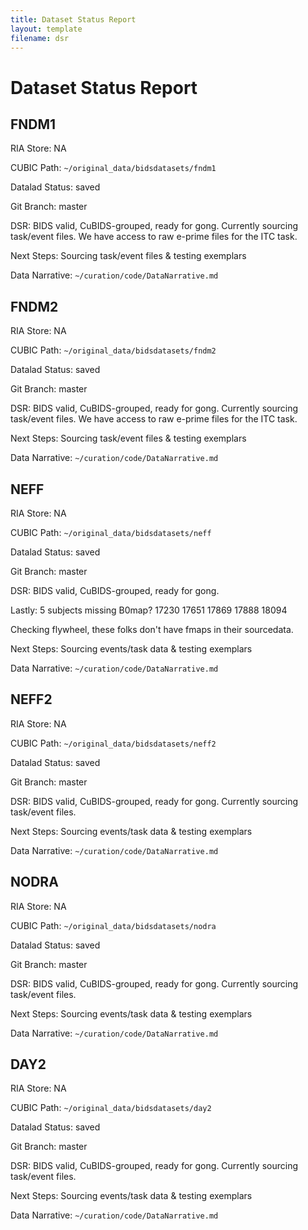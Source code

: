 ```yaml
---
title: Dataset Status Report
layout: template
filename: dsr
--- 
```


# Dataset Status Report

## FNDM1 

RIA Store: NA

CUBIC Path: `~/original_data/bidsdatasets/fndm1`

Datalad Status: saved

Git Branch: master

DSR: BIDS valid, CuBIDS-grouped, ready for gong. Currently sourcing task/event files. We have access to raw e-prime files for the ITC task.

Next Steps: Sourcing task/event files & testing exemplars

Data Narrative: `~/curation/code/DataNarrative.md`

## FNDM2

RIA Store: NA

CUBIC Path: `~/original_data/bidsdatasets/fndm2`

Datalad Status: saved

Git Branch: master

DSR: BIDS valid, CuBIDS-grouped, ready for gong. Currently sourcing task/event files. We have access to raw e-prime files for the ITC task.

Next Steps: Sourcing task/event files & testing exemplars

Data Narrative: `~/curation/code/DataNarrative.md`

## NEFF

RIA Store: NA

CUBIC Path: `~/original_data/bidsdatasets/neff`

Datalad Status: saved

Git Branch: master

DSR: BIDS valid, CuBIDS-grouped, ready for gong.

Lastly: 5 subjects missing B0map? 
17230
17651
17869
17888
18094

Checking flywheel, these folks don't have fmaps in their sourcedata.

Next Steps: Sourcing events/task data & testing exemplars

Data Narrative: `~/curation/code/DataNarrative.md`

## NEFF2

RIA Store: NA

CUBIC Path: `~/original_data/bidsdatasets/neff2`

Datalad Status: saved

Git Branch: master

DSR: BIDS valid, CuBIDS-grouped, ready for gong. Currently sourcing task/event files.

Next Steps: Sourcing events/task data & testing exemplars

Data Narrative: `~/curation/code/DataNarrative.md`

## NODRA

RIA Store: NA

CUBIC Path: `~/original_data/bidsdatasets/nodra`

Datalad Status: saved

Git Branch: master

DSR: BIDS valid, CuBIDS-grouped, ready for gong. Currently sourcing task/event files.

Next Steps: Sourcing events/task data & testing exemplars

Data Narrative: `~/curation/code/DataNarrative.md`

## DAY2

RIA Store: NA

CUBIC Path: `~/original_data/bidsdatasets/day2`

Datalad Status: saved

Git Branch: master

DSR: BIDS valid, CuBIDS-grouped, ready for gong. Currently sourcing task/event files.

Next Steps: Sourcing events/task data & testing exemplars

Data Narrative: `~/curation/code/DataNarrative.md`

